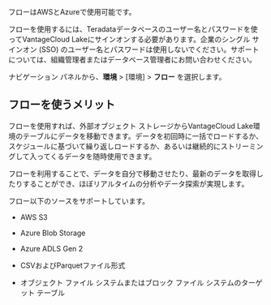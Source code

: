 フローはAWSとAzureで使用可能です。

フローを使用するには、Teradataデータベースのユーザー名とパスワードを使ってVantageCloud Lakeにサインオンする必要があります。企業のシングル サインオン (SSO) のユーザー名とパスワードは使用しないでください。サポートについては、組織管理者またはデータベース管理者にお問い合わせください。

ナビゲーション パネルから、**環境** \> \[環境\] \> **フロー** を選択します。

フローを使うメリット
--------------------

フローを使用すれば、外部オブジェクト ストレージからVantageCloud Lake環境のテーブルにデータを移動できます。データを初回時に一括でロードするか、スケジュールに基づいて繰り返しロードするか、あるいは継続的にストリーミングして入ってくるデータを随時使用できます。

フローを利用することで、データを自分で移動させたり、最新のデータを取得したりすることができ、ほぼリアルタイムの分析やデータ探索が実現します。

フロー以下のソースをサポートしています。

-   AWS S3

-   Azure Blob Storage

-   Azure ADLS Gen 2

-   CSVおよびParquetファイル形式

-   オブジェクト ファイル システムまたはブロック ファイル システムのターゲット テーブル
